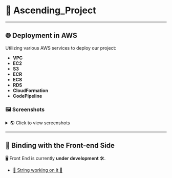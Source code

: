 # 🚀 Ascending_Project 

-----

## 🌐 Deployment in AWS

Utilizing various AWS services to deploy our project:

- **VPC** 
- **EC2** 
- **S3**
- **ECR**
- **ECS**
- **RDS**
- **CloudFormation** 
- **CodePipeline** 

### 🖼 Screenshots

<details>
  <summary> 🌎 Click to view screenshots</summary>
  
  ![CloudFormation Screenshot](screenshots/CloudFormation.jpg)

  ![CodePipeline Screenshot](screenshots/CodePipeline.jpg)
  
</details>

---

## 🔗 Binding with the Front-end Side

🖥 Front End is currently **under development** 🛠. 
- [🤔 String working on it 🤔](https://github.com/manzitlo/FrontEnd_AscendingProject)




